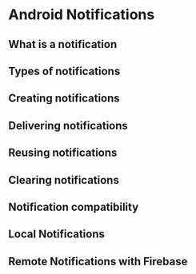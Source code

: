 # Android Notifications

## What is a notification

## Types of notifications

## Creating notifications

## Delivering notifications

## Reusing notifications

## Clearing notifications

## Notification compatibility

## Local Notifications

## Remote Notifications with Firebase